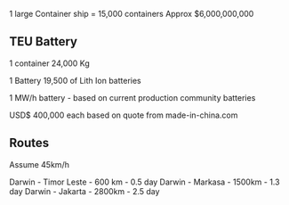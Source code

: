1 large Container ship = 15,000 containers
Approx $6,000,000,000

## TEU Battery
1 container
24,000 Kg

1 Battery
19,500 of Lith Ion batteries

1 MW/h battery - based on current production community batteries

USD$ 400,000 each based on quote from made-in-china.com

## Routes

Assume 45km/h

Darwin - Timor Leste - 600 km - 0.5 day
Darwin - Markasa - 1500km - 1.3 day
Darwin - Jakarta - 2800km - 2.5 day